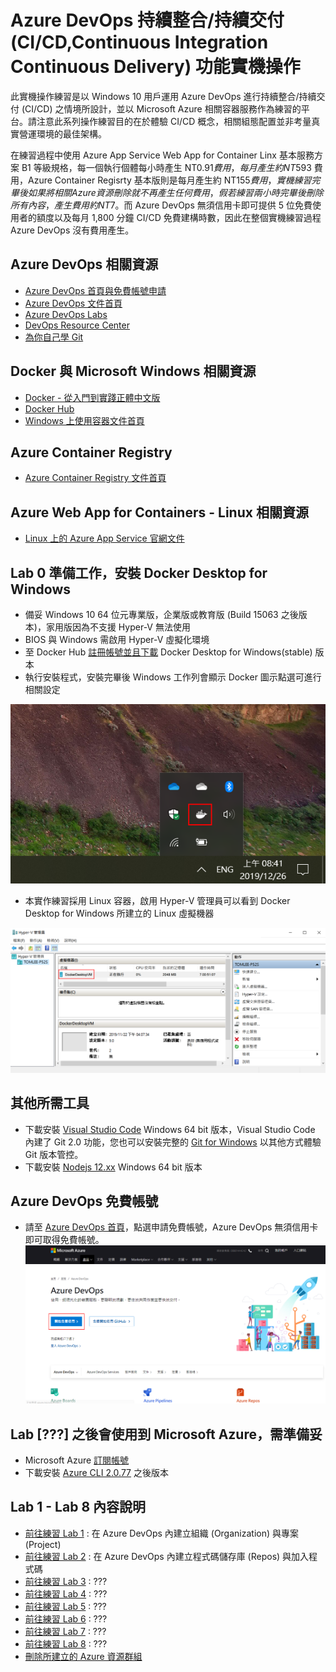 # Azure DevOps 持續整合/持續交付 (CI/CD,Continuous Integration Continuous Delivery) 功能實機操作

此實機操作練習是以 Windows 10 用戶運用 Azure DevOps 進行持續整合/持續交付 (CI/CD) 之情境所設計，並以 Microsoft Azure 相關容器服務作為練習的平台。請注意此系列操作練習目的在於體驗 CI/CD 概念，相關組態配置並非考量真實營運環境的最佳架構。

在練習過程中使用 Azure App Service Web App for Container Linx 基本服務方案 B1 等級規格，每一個執行個體每小時產生 NT$0.91 費用，每月產生約 NT$593 費用，Azure Container Regisrty 基本版則是每月產生約 NT$155 費用，實機練習完畢後如果將相關 Azure 資源刪除就不再產生任何費用，假若練習兩小時完畢後刪除所有內容，產生費用約 NT$7。而 Azure DevOps 無須信用卡即可提供 5 位免費使用者的額度以及每月 1,800 分鐘 CI/CD 免費建構時數，因此在整個實機練習過程 Azure DevOps 沒有費用產生。

## Azure DevOps 相關資源
* [Azure DevOps 首頁與免費帳號申請](https://azure.microsoft.com/zh-tw/services/devops/)
* [Azure DevOps 文件首頁](https://docs.microsoft.com/zh-tw/azure/devops/)
* [Azure DevOps Labs](https://www.azuredevopslabs.com/)
* [DevOps Resource Center](https://docs.microsoft.com/zh-tw/azure/devops/learn/)
* [為你自己學 Git](https://gitbook.tw/)

## Docker 與 Microsoft Windows 相關資源
* [Docker - 從入門到實踐正體中文版](https://philipzheng.gitbooks.io/docker_practice/content/)
* [Docker Hub](https://hub.docker.com/)
* [Windows 上使用容器文件首頁](https://docs.microsoft.com/zh-tw/virtualization/windowscontainers/)

## Azure Container Registry
* [Azure Container Registry 文件首頁](https://docs.microsoft.com/zh-tw/azure/container-registry/)

## Azure Web App for Containers - Linux 相關資源
* [Linux 上的 Azure App Service 官網文件](https://docs.microsoft.com/zh-tw/azure/app-service/containers/)

## Lab 0 準備工作，安裝 Docker Desktop for Windows
* 備妥 Windows 10 64 位元專業版，企業版或教育版 (Build 15063 之後版本)，家用版因為不支援 Hyper-V 無法使用
* BIOS 與 Windows 需啟用 Hyper-V 虛擬化環境
* 至 Docker Hub [註冊帳號並且下載](https://hub.docker.com/editions/community/docker-ce-desktop-windows) Docker Desktop for Windows(stable) 版本
* 執行安裝程式，安裝完畢後 Windows 工作列會顯示 Docker 圖示點選可進行相關設定

![Windows 工作列圖示](images/taskbar.png)
* 本實作練習採用 Linux 容器，啟用 Hyper-V 管理員可以看到 Docker Desktop for Windows 所建立的 Linux 虛擬機器

![Hyper-V 管理員](images/hypervmanager.png)

## 其他所需工具
* 下載安裝 [Visual Studio Code](https://code.visualstudio.com/Download) Windows 64 bit 版本，Visual Studio Code 內建了 Git 2.0 功能，您也可以安裝完整的 [Git for Windows](https://gitforwindows.org/) 以其他方式體驗 Git 版本管控。
* 下載安裝 [Nodejs 12.xx](https://nodejs.org/zh-tw/download/) Windows 64 bit 版本

## Azure DevOps 免費帳號
* 請至 [Azure DevOps 首頁](https://azure.microsoft.com/zh-tw/services/devops/)，點選申請免費帳號，Azure DevOps 無須信用卡即可取得免費帳號。
![Azure DevOps 免費帳號申請](images/azure-devops.png)

## Lab [???] 之後會使用到 Microsoft Azure，需準備妥
*  Microsoft Azure [訂閱帳號](https://azure.microsoft.com/zh-tw/free/)
* 下載安裝 [Azure CLI 2.0.77](https://docs.microsoft.com/zh-tw/cli/azure/install-azure-cli?view=azure-cli-latest) 之後版本 

## Lab 1 - Lab 8 內容說明
* [前往練習 Lab 1](Labs-01.md) : 在 Azure DevOps 內建立組織 (Organization) 與專案 (Project)
* [前往練習 Lab 2](Labs-02.md) : 在 Azure DevOps 內建立程式碼儲存庫 (Repos) 與加入程式碼
* [前往練習 Lab 3](Labs-03.md) : ???
* [前往練習 Lab 4](Labs-04.md) : ???
* [前往練習 Lab 5](Labs-05.md) : ???
* [前往練習 Lab 6](Labs-06.md) : ???
* [前往練習 Lab 7](Labs-07.md) : ???
* [前往練習 Lab 8](Labs-08.md) : ???
* [刪除所建立的 Azure 資源群組](Labs-clear.md)
